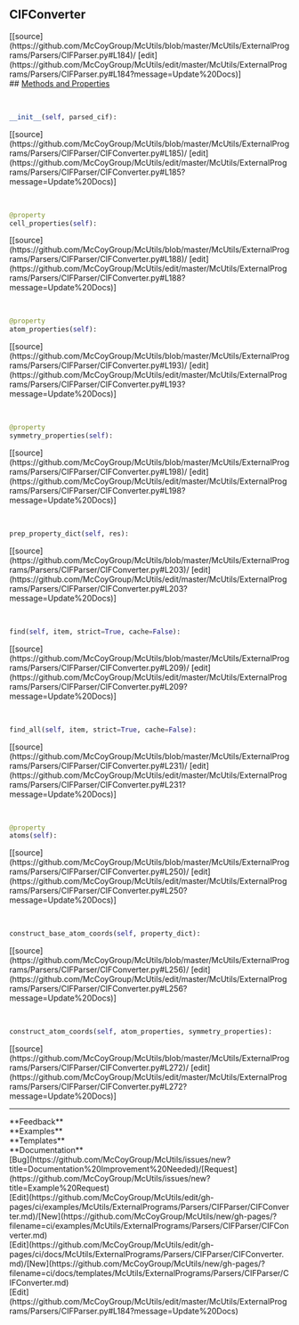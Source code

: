 ## <a id="McUtils.McUtils.ExternalPrograms.Parsers.CIFParser.CIFConverter">CIFConverter</a> 

<div class="docs-source-link" markdown="1">
[[source](https://github.com/McCoyGroup/McUtils/blob/master/McUtils/ExternalPrograms/Parsers/CIFParser.py#L184)/
[edit](https://github.com/McCoyGroup/McUtils/edit/master/McUtils/ExternalPrograms/Parsers/CIFParser.py#L184?message=Update%20Docs)]
</div>









<div class="collapsible-section">
 <div class="collapsible-section collapsible-section-header" markdown="1">
## <a class="collapse-link" data-toggle="collapse" href="#methods" markdown="1"> Methods and Properties</a> <a class="float-right" data-toggle="collapse" href="#methods"><i class="fa fa-chevron-down"></i></a>
 </div>
 <div class="collapsible-section collapsible-section-body collapse show" id="methods" markdown="1">
 
<a id="McUtils.McUtils.ExternalPrograms.Parsers.CIFParser.CIFConverter.__init__" class="docs-object-method">&nbsp;</a> 
```python
__init__(self, parsed_cif): 
```
<div class="docs-source-link" markdown="1">
[[source](https://github.com/McCoyGroup/McUtils/blob/master/McUtils/ExternalPrograms/Parsers/CIFParser/CIFConverter.py#L185)/
[edit](https://github.com/McCoyGroup/McUtils/edit/master/McUtils/ExternalPrograms/Parsers/CIFParser/CIFConverter.py#L185?message=Update%20Docs)]
</div>


<a id="McUtils.McUtils.ExternalPrograms.Parsers.CIFParser.CIFConverter.cell_properties" class="docs-object-method">&nbsp;</a> 
```python
@property
cell_properties(self): 
```
<div class="docs-source-link" markdown="1">
[[source](https://github.com/McCoyGroup/McUtils/blob/master/McUtils/ExternalPrograms/Parsers/CIFParser/CIFConverter.py#L188)/
[edit](https://github.com/McCoyGroup/McUtils/edit/master/McUtils/ExternalPrograms/Parsers/CIFParser/CIFConverter.py#L188?message=Update%20Docs)]
</div>


<a id="McUtils.McUtils.ExternalPrograms.Parsers.CIFParser.CIFConverter.atom_properties" class="docs-object-method">&nbsp;</a> 
```python
@property
atom_properties(self): 
```
<div class="docs-source-link" markdown="1">
[[source](https://github.com/McCoyGroup/McUtils/blob/master/McUtils/ExternalPrograms/Parsers/CIFParser/CIFConverter.py#L193)/
[edit](https://github.com/McCoyGroup/McUtils/edit/master/McUtils/ExternalPrograms/Parsers/CIFParser/CIFConverter.py#L193?message=Update%20Docs)]
</div>


<a id="McUtils.McUtils.ExternalPrograms.Parsers.CIFParser.CIFConverter.symmetry_properties" class="docs-object-method">&nbsp;</a> 
```python
@property
symmetry_properties(self): 
```
<div class="docs-source-link" markdown="1">
[[source](https://github.com/McCoyGroup/McUtils/blob/master/McUtils/ExternalPrograms/Parsers/CIFParser/CIFConverter.py#L198)/
[edit](https://github.com/McCoyGroup/McUtils/edit/master/McUtils/ExternalPrograms/Parsers/CIFParser/CIFConverter.py#L198?message=Update%20Docs)]
</div>


<a id="McUtils.McUtils.ExternalPrograms.Parsers.CIFParser.CIFConverter.prep_property_dict" class="docs-object-method">&nbsp;</a> 
```python
prep_property_dict(self, res): 
```
<div class="docs-source-link" markdown="1">
[[source](https://github.com/McCoyGroup/McUtils/blob/master/McUtils/ExternalPrograms/Parsers/CIFParser/CIFConverter.py#L203)/
[edit](https://github.com/McCoyGroup/McUtils/edit/master/McUtils/ExternalPrograms/Parsers/CIFParser/CIFConverter.py#L203?message=Update%20Docs)]
</div>


<a id="McUtils.McUtils.ExternalPrograms.Parsers.CIFParser.CIFConverter.find" class="docs-object-method">&nbsp;</a> 
```python
find(self, item, strict=True, cache=False): 
```
<div class="docs-source-link" markdown="1">
[[source](https://github.com/McCoyGroup/McUtils/blob/master/McUtils/ExternalPrograms/Parsers/CIFParser/CIFConverter.py#L209)/
[edit](https://github.com/McCoyGroup/McUtils/edit/master/McUtils/ExternalPrograms/Parsers/CIFParser/CIFConverter.py#L209?message=Update%20Docs)]
</div>


<a id="McUtils.McUtils.ExternalPrograms.Parsers.CIFParser.CIFConverter.find_all" class="docs-object-method">&nbsp;</a> 
```python
find_all(self, item, strict=True, cache=False): 
```
<div class="docs-source-link" markdown="1">
[[source](https://github.com/McCoyGroup/McUtils/blob/master/McUtils/ExternalPrograms/Parsers/CIFParser/CIFConverter.py#L231)/
[edit](https://github.com/McCoyGroup/McUtils/edit/master/McUtils/ExternalPrograms/Parsers/CIFParser/CIFConverter.py#L231?message=Update%20Docs)]
</div>


<a id="McUtils.McUtils.ExternalPrograms.Parsers.CIFParser.CIFConverter.atoms" class="docs-object-method">&nbsp;</a> 
```python
@property
atoms(self): 
```
<div class="docs-source-link" markdown="1">
[[source](https://github.com/McCoyGroup/McUtils/blob/master/McUtils/ExternalPrograms/Parsers/CIFParser/CIFConverter.py#L250)/
[edit](https://github.com/McCoyGroup/McUtils/edit/master/McUtils/ExternalPrograms/Parsers/CIFParser/CIFConverter.py#L250?message=Update%20Docs)]
</div>


<a id="McUtils.McUtils.ExternalPrograms.Parsers.CIFParser.CIFConverter.construct_base_atom_coords" class="docs-object-method">&nbsp;</a> 
```python
construct_base_atom_coords(self, property_dict): 
```
<div class="docs-source-link" markdown="1">
[[source](https://github.com/McCoyGroup/McUtils/blob/master/McUtils/ExternalPrograms/Parsers/CIFParser/CIFConverter.py#L256)/
[edit](https://github.com/McCoyGroup/McUtils/edit/master/McUtils/ExternalPrograms/Parsers/CIFParser/CIFConverter.py#L256?message=Update%20Docs)]
</div>


<a id="McUtils.McUtils.ExternalPrograms.Parsers.CIFParser.CIFConverter.construct_atom_coords" class="docs-object-method">&nbsp;</a> 
```python
construct_atom_coords(self, atom_properties, symmetry_properties): 
```
<div class="docs-source-link" markdown="1">
[[source](https://github.com/McCoyGroup/McUtils/blob/master/McUtils/ExternalPrograms/Parsers/CIFParser/CIFConverter.py#L272)/
[edit](https://github.com/McCoyGroup/McUtils/edit/master/McUtils/ExternalPrograms/Parsers/CIFParser/CIFConverter.py#L272?message=Update%20Docs)]
</div>
 </div>
</div>












---


<div markdown="1" class="text-secondary">
<div class="container">
  <div class="row">
   <div class="col" markdown="1">
**Feedback**   
</div>
   <div class="col" markdown="1">
**Examples**   
</div>
   <div class="col" markdown="1">
**Templates**   
</div>
   <div class="col" markdown="1">
**Documentation**   
</div>
   <div class="col" markdown="1">
   
</div>
   <div class="col" markdown="1">
   
</div>
   <div class="col" markdown="1">
   
</div>
</div>
  <div class="row">
   <div class="col" markdown="1">
[Bug](https://github.com/McCoyGroup/McUtils/issues/new?title=Documentation%20Improvement%20Needed)/[Request](https://github.com/McCoyGroup/McUtils/issues/new?title=Example%20Request)   
</div>
   <div class="col" markdown="1">
[Edit](https://github.com/McCoyGroup/McUtils/edit/gh-pages/ci/examples/McUtils/ExternalPrograms/Parsers/CIFParser/CIFConverter.md)/[New](https://github.com/McCoyGroup/McUtils/new/gh-pages/?filename=ci/examples/McUtils/ExternalPrograms/Parsers/CIFParser/CIFConverter.md)   
</div>
   <div class="col" markdown="1">
[Edit](https://github.com/McCoyGroup/McUtils/edit/gh-pages/ci/docs/McUtils/ExternalPrograms/Parsers/CIFParser/CIFConverter.md)/[New](https://github.com/McCoyGroup/McUtils/new/gh-pages/?filename=ci/docs/templates/McUtils/ExternalPrograms/Parsers/CIFParser/CIFConverter.md)   
</div>
   <div class="col" markdown="1">
[Edit](https://github.com/McCoyGroup/McUtils/edit/master/McUtils/ExternalPrograms/Parsers/CIFParser.py#L184?message=Update%20Docs)   
</div>
   <div class="col" markdown="1">
   
</div>
   <div class="col" markdown="1">
   
</div>
   <div class="col" markdown="1">
   
</div>
</div>
</div>
</div>